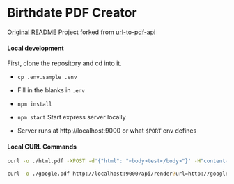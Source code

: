 # Birthdate PDF Creator

[Original README](./docs/README.md)
Project forked from [url-to-pdf-api](https://github.com/alvarcarto/url-to-pdf-api)

#### Local development

First, clone the repository and cd into it.

* `cp .env.sample .env`
* Fill in the blanks in `.env`

* `npm install`
* `npm start` Start express server locally
* Server runs at http://localhost:9000 or what `$PORT` env defines

#### Local CURL Commands

```bash
curl -o ./html.pdf -XPOST -d'{"html": "<body>test</body>"}' -H"content-type: application/json" http://localhost:9000/api/render
```

```bash
curl -o ./google.pdf http://localhost:9000/api/render?url=http://google.com
```
